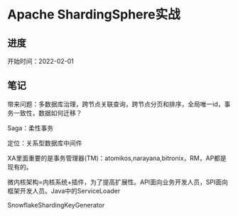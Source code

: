 # Apache ShardingSphere实战


## 进度

开始时间：2022-02-01

## 笔记

带来问题：多数据库治理，跨节点关联查询，跨节点分页和排序，全局唯一id，事务一致性，数据如何迁移？

Saga：柔性事务

定位：关系型数据库中间件

XA里面重要的是事务管理器(TM)：atomikos,narayana,bitronix，RM，AP都是现有的。

微内核架构=内核系统+插件，为了提高扩展性。API面向业务开发人员，SPI面向框架开发人员。Java中的ServiceLoader

SnowflakeShardingKeyGenerator



